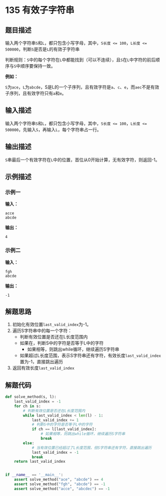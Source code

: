 # 135 有效子字符串

## 题目描述

输入两个字符串`S`和`L`，都只包含小写字母，其中，`S长度 <= 100`，`L长度 <= 500000`，判断`S`是否是`L`的有效子字符串

判断规则：`S`中的每个字符在`L`中都能找到（可以不连续），且`S`在`L`中字符的前后顺序与`S`中顺序要保持一致。

**例如：**

`S`为`ace`，`L`为`abcde`，S是L的一个子序列，且有效字符是`a`、`c`、`e`，而`aec`不是有效子序列，且有效字符只有`a`和`e`。

## 输入描述

输入两个字符串`S`和`L`，都只包含小写字母，其中，`S长度 <= 100`，`L长度 <= 500000`，先输入`S`，再输入`L`，每个字符串占一行。

## 输出描述

`S`串最后一个有效字符在`L`中的位置，首位从0开始计算，无有效字符，则返回-1。

## 示例描述

### 示例一

**输入：**
```text
acce
abcde
```

**输出：**
```text
4
```

### 示例二

**输入：**
```text
fgh
abcde
```

**输出：**
```text
-1
```

## 解题思路

1. 初始化有效位置`last_valid_index`为-1。
2. 遍历S字符串中的每一个字符：
   - 判断有效位置是否还在L长度范围内
   - 如果在，判断S中的字符是否等于L中的字符
        - 如果相等，则跳出while循环，继续遍历S字符串
   - 如果超过L长度范围，表示S字符串还有字符，有效长度`last_valid_index`置为-1，直接跳出遍历 
3. 返回有效长度`last_valid_index`

## 解题代码

```python
def solve_method(s, l):
    last_valid_index = -1
    for ch in s:
        # 判断有效位置是否还在L长度范围内
        while last_valid_index < len(l) - 1:
            last_valid_index += 1
            # 判断S中的字符是否等于L中的字符
            if ch == l[last_valid_index]:
                # 如果相等，则跳出while循环，继续遍历S字符串
                break
        else:
            # 当有效位置已经超过了L长度范围，但S字符串还有字符，直接跳出遍历
            last_valid_index = -1
            break
    return last_valid_index


if __name__ == '__main__':
    assert solve_method("ace", "abcde") == 4
    assert solve_method("fgh", "abcde") == -1
    assert solve_method("acce", "abcdec") == -1
```